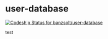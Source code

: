 user-database
=============

[ ![Codeship Status for banzsolt/user-database](https://codeship.io/projects/a4279650-33ae-0132-05ea-568895494e9e/status)](https://codeship.io/projects/40652)






test